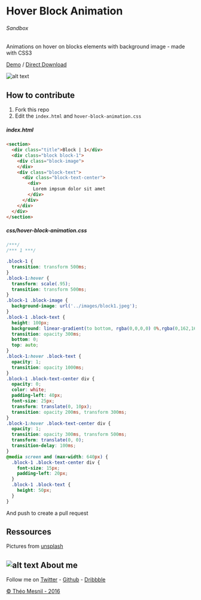 # Hover Block Animation

###### Sandbox
Animations on hover on blocks elements with background image - made with CSS3

[Demo](http://www.theomesnil.com/demo/HoverBlockAnimation/) / [Direct Download](http://www.theomesnil.com/demo/HoverBlockAnimation/HoverBlockAnimation.zip)

![alt text](http://www.theomesnil.com/data/images/HoverBlockAnimation.gif "theomesnil.com")

## How to contribute

1. Fork this repo
2. Edit the `index.html` and `hover-block-animation.css`

##### index.html

```html
<section>
  <div class="title">Block | 1</div>
  <div class="block block-1">
    <div class="block-image">
    </div>
    <div class="block-text">
      <div class="block-text-center">
        <div>
          Lorem impsum dolor sit amet
        </div>
      </div>
    </div>
  </div>
</section>
```

##### css/hover-block-animation.css

```css
/***/
/*** 1 ***/

.block-1 {
  transition: transform 500ms;
}
.block-1:hover {
  transform: scale(.95);
  transition: transform 500ms;
}
.block-1 .block-image {
  background-image: url('../images/block1.jpeg');
}
.block-1 .block-text {
  height: 100px;
  background: linear-gradient(to bottom, rgba(0,0,0,0) 0%,rgba(0,162,164,0.8) 100%);
  transition: opacity 300ms;
  bottom: 0;
  top: auto;
}
.block-1:hover .block-text {
  opacity: 1;
  transition: opacity 1000ms;
}
.block-1 .block-text-center div {
  opacity: 0;
  color: white;
  padding-left: 40px;
  font-size: 25px;
  transform: translate(0, 10px);
  transition: opacity 200ms, transform 300ms;
}
.block-1:hover .block-text-center div {
  opacity: 1;
  transition: opacity 300ms, transform 500ms;
  transform: translate(0, 0);
  transition-delay: 100ms;
}
@media screen and (max-width: 640px) {
  .block-1 .block-text-center div {
    font-size: 15px;
    padding-left: 20px;
  }
  .block-1 .block-text {
    height: 50px;
  }
}
```

And push to create a pull request

## Ressources

Pictures from [unsplash](https://unsplash.com)

## ![alt text](https://avatars2.githubusercontent.com/u/11488084?v=3&s=25 "theomesnil.com") About me

Follow me on [Twitter](https://twitter.com/theomesnil) - [Github](https://github.com/mesniltheo) -  [Dribbble](https://dribbble.com/theomesnil)

[© Théo Mesnil - 2016](http://www.theomesnil.com)
